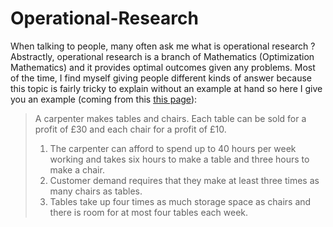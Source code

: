 # Operational-Research

When talking to people, many often ask me what is operational research ? Abstractly, operational research is a branch of Mathematics (Optimization Mathematics) and it provides optimal outcomes given any problems. Most of the time, I find myself giving people different kinds of answer because this topic is fairly tricky to explain without an example at hand so here I give you an example (coming from this [this page](http://people.brunel.ac.uk/~mastjjb/jeb/or/morelp.html)):

> A carpenter makes tables and chairs. Each table can be sold for a profit of £30 and each chair for a profit of £10.
> 1. The carpenter can afford to spend up to 40 hours per week working and takes six hours to make a table and three hours to make a chair.
> 2. Customer demand requires that they make at least three times as many chairs as tables.
> 3. Tables take up four times as much storage space as chairs and there is room for at most four tables each week.


